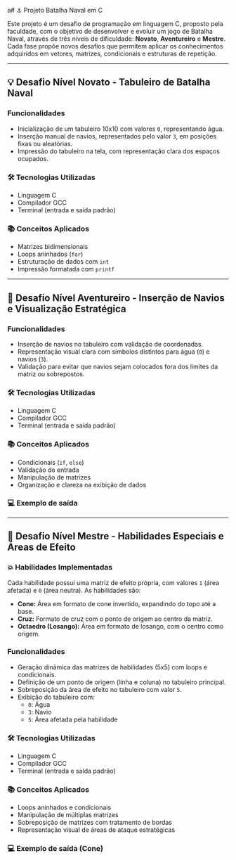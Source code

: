 a# ⚓ Projeto Batalha Naval em C

Este projeto é um desafio de programação em linguagem C, proposto pela faculdade, com o objetivo de desenvolver e evoluir um jogo de Batalha Naval, através de três níveis de dificuldade: **Novato**, **Aventureiro** e **Mestre**. Cada fase propõe novos desafios que permitem aplicar os conhecimentos adquiridos em vetores, matrizes, condicionais e estruturas de repetição.

---

## 💡 Desafio Nível Novato - Tabuleiro de Batalha Naval

### Funcionalidades
- Inicialização de um tabuleiro 10x10 com valores `0`, representando água.
- Inserção manual de navios, representados pelo valor `3`, em posições fixas ou aleatórias.
- Impressão do tabuleiro na tela, com representação clara dos espaços ocupados.

### 🛠 Tecnologias Utilizadas
- Linguagem C  
- Compilador GCC  
- Terminal (entrada e saída padrão)

### 📚 Conceitos Aplicados
- Matrizes bidimensionais  
- Loops aninhados (`for`)  
- Estruturação de dados com `int`  
- Impressão formatada com `printf`


---

## 🧭 Desafio Nível Aventureiro - Inserção de Navios e Visualização Estratégica

### Funcionalidades
- Inserção de navios no tabuleiro com validação de coordenadas.
- Representação visual clara com símbolos distintos para água (`0`) e navios (`3`).
- Validação para evitar que navios sejam colocados fora dos limites da matriz ou sobrepostos.

### 🛠 Tecnologias Utilizadas
- Linguagem C  
- Compilador GCC  
- Terminal (entrada e saída padrão)

### 📚 Conceitos Aplicados
- Condicionais (`if`, `else`)  
- Validação de entrada  
- Manipulação de matrizes  
- Organização e clareza na exibição de dados

### 💻 Exemplo de saída


---

## 🧠 Desafio Nível Mestre - Habilidades Especiais e Áreas de Efeito

### 💥 Habilidades Implementadas
Cada habilidade possui uma matriz de efeito própria, com valores `1` (área afetada) e `0` (área neutra). As habilidades são:

- **Cone:** Área em formato de cone invertido, expandindo do topo até a base.
- **Cruz:** Formato de cruz com o ponto de origem ao centro da matriz.
- **Octaedro (Losango):** Área em formato de losango, com o centro como origem.

### Funcionalidades
- Geração dinâmica das matrizes de habilidades (5x5) com loops e condicionais.
- Definição de um ponto de origem (linha e coluna) no tabuleiro principal.
- Sobreposição da área de efeito no tabuleiro com valor `5`.
- Exibição do tabuleiro com:
  - `0`: Água  
  - `3`: Navio  
  - `5`: Área afetada pela habilidade

### 🛠 Tecnologias Utilizadas
- Linguagem C  
- Compilador GCC  
- Terminal (entrada e saída padrão)

### 📚 Conceitos Aplicados
- Loops aninhados e condicionais  
- Manipulação de múltiplas matrizes  
- Sobreposição de matrizes com tratamento de bordas  
- Representação visual de áreas de ataque estratégicas

### 💻 Exemplo de saída (Cone)


